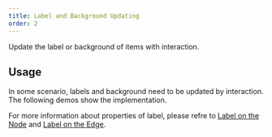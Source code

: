 ```yaml
---
title: Label and Background Updating
order: 2
---
```


Update the label or background of items with interaction.

## Usage

In some scenario, labels and background need to be updated by interaction. The following demos show the implementation.

For more information about properties of label, please refre to [Label on the Node](/en/docs/manual/middle/elements/nodes/defaultNode/#label-and-labelcfg) and [Label on the Edge](/en/docs/manual/middle/elements/edges/defaultEdge/#label-and-labelcfg).
